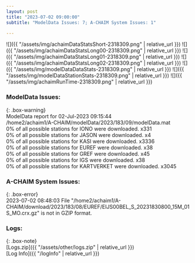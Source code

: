 ```yaml
---
layout: post
title: "2023-07-02 09:00:00"
subtitle: "ModelData Issues: 7; A-CHAIM System Issues: 1"

---
```


![]({{ "/assets/img/achaimDataStatsShort-2318309.png" | relative_url }})
![]({{ "/assets/img/achaimDataStatsLong00-2318309.png" | relative_url }})
![]({{ "/assets/img/achaimDataStatsLong01-2318309.png" | relative_url }})
![]({{ "/assets/img/achaimDataStatsLong02-2318309.png" | relative_url }})
![]({{ "/assets/img/modelDataDataStats-2318309.png" | relative_url }})
![]({{ "/assets/img/modelDataStationStats-2318309.png" | relative_url }})
![]({{ "/assets/img/achaimRunTime-2318309.png" | relative_url }})


### ModelData Issues:  
  
{: .box-warning}  
 ModelData report for 02-Jul-2023 09:15:44   
 /home2/achaim1/A-CHAIM/modelData/2023/183/09/modelData.mat   
 0% of all possible stations for IONO were downloaded. x331   
 0% of all possible stations for JASON were downloaded. x4   
 0% of all possible stations for KASI were downloaded. x3336   
 0% of all possible stations for EUREF were downloaded. x38   
 0% of all possible stations for GREF were downloaded. x45   
 0% of all possible stations for IGS were downloaded. x38   
 0% of all possible stations for KARTVERKET were downloaded. x3045   
  
### A-CHAIM System Issues:  
  
{: .box-error}  
2023-07-02 08:48:03 File "/home2/achaim1/A-CHAIM/download/2023/183/08/EUREF/EIJS00BEL_S_20231830800_15M_01S_MO.crx.gz" is not in GZIP format.  

### Logs:  
  
{: .box-note}  
[Logs.zip]({{ "/assets/other/logs.zip" | relative_url }})  
[Log Info]({{ "/logInfo" | relative_url }})  
